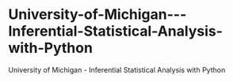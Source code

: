 # University-of-Michigan---Inferential-Statistical-Analysis-with-Python
University of Michigan - Inferential Statistical Analysis with Python
